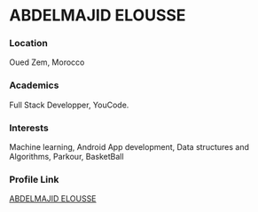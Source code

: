 # ABDELMAJID ELOUSSE

### Location

Oued Zem, Morocco

### Academics

Full Stack Developper, YouCode.

### Interests

Machine learning, Android App development, Data structures and Algorithms, Parkour, BasketBall

### Profile Link

[ABDELMAJID ELOUSSE](https://github.com/mjidelouss)